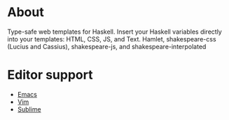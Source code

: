 # About

Type-safe web templates for Haskell.
Insert your Haskell variables directly into your templates: HTML, CSS, JS, and Text.
Hamlet, shakespeare-css (Lucius and Cassius), shakespeare-js, and shakespeare-interpolated

# Editor support

* [Emacs](https://github.com/CodyReichert/shakespeare-mode)
* [Vim](https://github.com/pbrisbin/vim-syntax-shakespeare)
* [Sublime](https://packagecontrol.io/packages/Yesod)

